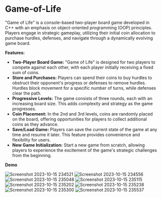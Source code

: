 # Game-of-Life
"Game of Life" is a console-based two-player board game developed in C++ with an emphasis on object-oriented programming (OOP) principles. Players engage in strategic gameplay, utilizing their initial coin allocation to purchase hurdles, defenses, and navigate through a dynamically evolving game board.

**Features:**
* **Two-Player Board Game:** "Game of Life" is designed for two players to compete against each other, with each player initially receiving a fixed sum of coins.
* **Store and Purchases:** Players can spend their coins to buy hurdles to obstruct their opponent's progress or defenses to remove hurdles. Hurdles block movement for a specific number of turns, while defenses clear the path.
* **Progressive Levels:** The game consists of three rounds, each with an increasing board size. This adds complexity and strategy as the game progresses.
* **Coin Placement:** In the 2nd and 3rd levels, coins are randomly placed on the board, offering opportunities for players to collect additional coins as they advance.
* **Save/Load Game:** Players can save the current state of the game at any time and resume it later. This feature provides convenience and flexibility for users.
* **New Game Initialization:** Start a new game from scratch, allowing players to experience the excitement of the game's strategic challenges from the beginning.

**Demo**

![Screenshot 2023-10-15 234521](https://github.com/anas-ahmad1/Game-of-Life/assets/129638548/8b5ad8ee-2973-44d6-8c76-34a5ad169e02)
![Screenshot 2023-10-15 234556](https://github.com/anas-ahmad1/Game-of-Life/assets/129638548/a9f3a586-ceec-4c6c-8c76-6747c2fb72e5)
![Screenshot 2023-10-15 235048](https://github.com/anas-ahmad1/Game-of-Life/assets/129638548/ef1f30d6-a2e5-4a18-9fd9-fda60b5932e0)
![Screenshot 2023-10-15 235115](https://github.com/anas-ahmad1/Game-of-Life/assets/129638548/a88b7df9-e38f-4b62-a3c5-26b1500fe06b)
![Screenshot 2023-10-15 235202](https://github.com/anas-ahmad1/Game-of-Life/assets/129638548/ac5f0bff-e59f-4f49-bb93-415a66a37397)
![Screenshot 2023-10-15 235238](https://github.com/anas-ahmad1/Game-of-Life/assets/129638548/ecb0940e-ec97-42d5-b533-6fbd2b106ff7)
![Screenshot 2023-10-15 235300](https://github.com/anas-ahmad1/Game-of-Life/assets/129638548/b74039e8-14a2-4dda-b47a-f3cd8db5800d)
![Screenshot 2023-10-15 235537](https://github.com/anas-ahmad1/Game-of-Life/assets/129638548/8485aed0-e81d-4ae3-9102-09b8fd9fe623)

